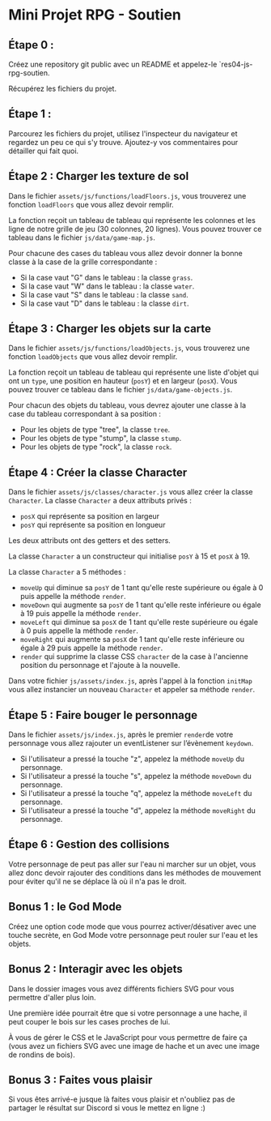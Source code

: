 # Mini Projet RPG - Soutien


## Étape 0 : 

Créez une repository git public avec un README et appelez-le `res04-js-rpg-soutien.

Récupérez les fichiers du projet.


## Étape 1 :

Parcourez les fichiers du projet, utilisez l'inspecteur du navigateur et regardez un peu ce qui s'y trouve. Ajoutez-y vos commentaires pour détailler qui fait quoi.


## Étape 2 : Charger les texture de sol

Dans le fichier `assets/js/functions/loadFloors.js`, vous trouverez une fonction `loadFloors` que vous allez devoir remplir.

La fonction reçoit un tableau de tableau qui représente les colonnes et les ligne de notre grille de jeu (30 colonnes, 20 lignes). Vous pouvez trouver ce tableau dans le fichier `js/data/game-map.js`.

Pour chacune des cases du tableau vous allez devoir donner la bonne classe à la case de la grille correspondante :

- Si la case vaut "G" dans le tableau : la classe `grass`.
- Si la case vaut "W" dans le tableau : la classe `water`.
- Si la case vaut "S" dans le tableau : la classe `sand`.
- Si la case vaut "D" dans le tableau : la classe `dirt`.


## Étape 3 : Charger les objets sur la carte

Dans le fichier `assets/js/functions/loadObjects.js`, vous trouverez une fonction `loadObjects` que vous allez devoir remplir.

La fonction reçoit un tableau de tableau qui représente une liste d'objet qui ont un `type`, une position en hauteur (`posY`) et en largeur (`posX`). Vous pouvez trouver ce tableau dans le fichier `js/data/game-objects.js`.

Pour chacun des objets du tableau, vous devrez ajouter une classe à la case du tableau correspondant à sa position : 

- Pour les objets de type "tree", la classe `tree`.
- Pour les objets de type "stump", la classe `stump`.
- Pour les objets de type "rock", la classe `rock`.


## Étape 4 : Créer la classe Character

Dans le fichier `assets/js/classes/character.js` vous allez créer la classe `Character`.
La classe `Character` a deux attributs privés :

- `posX` qui représente sa position en largeur
- `posY` qui représente sa position en longueur

Les deux attributs ont des getters et des setters.

La classe `Character` a un constructeur qui initialise `posY` à 15 et `posX` à 19.

La classe `Character` a 5 méthodes :

- `moveUp` qui diminue sa `posY` de 1 tant qu'elle reste supérieure ou égale à 0 puis appelle la méthode `render`.
- `moveDown` qui augmente sa `posY` de 1 tant qu'elle reste inférieure ou égale à 19 puis appelle la méthode `render`.
- `moveLeft` qui diminue sa `posX` de 1 tant qu'elle reste supérieure ou égale à 0 puis appelle la méthode `render`.
- `moveRight` qui augmente sa `posX` de 1 tant qu'elle reste inférieure ou égale à 29 puis appelle la méthode `render`.
- `render` qui supprime la classe CSS `character` de la case à l'ancienne position du personnage et l'ajoute à la nouvelle.

Dans votre fichier `js/assets/index.js`, après l'appel à la fonction `initMap` vous allez instancier un nouveau `Character` et appeler sa méthode `render`.


## Étape 5 : Faire bouger le personnage

Dans le fichier `assets/js/index.js`, après le premier `render`de votre personnage vous allez rajouter un eventListener sur l’évènement  `keydown`.

- Si l'utilisateur a pressé la touche "z", appelez la méthode `moveUp` du personnage.
- Si l'utilisateur a pressé la touche "s", appelez la méthode `moveDown` du personnage.
- Si l'utilisateur a pressé la touche "q", appelez la méthode `moveLeft` du personnage.
- Si l'utilisateur a pressé la touche "d", appelez la méthode `moveRight` du personnage.


## Étape 6 : Gestion des collisions

Votre personnage de peut pas aller sur l'eau ni marcher sur un objet, vous allez donc devoir rajouter des conditions dans les méthodes de mouvement pour éviter qu'il ne se déplace là où il n'a pas le droit.


## Bonus 1 : le God Mode

Créez une option code mode que vous pourrez activer/désativer avec une touche secrète, en God Mode votre personnage peut rouler sur l'eau et les objets.


## Bonus 2 : Interagir avec les objets

Dans le dossier images vous avez différents fichiers SVG pour vous permettre d'aller plus loin.

Une première idée pourrait être que si votre personnage a une hache, il peut couper le bois sur les cases proches de lui.

À vous de gérer le CSS et le JavaScript pour vous permettre de faire ça (vous avez un fichiers SVG avec une image de hache et un avec une image de rondins de bois).


## Bonus 3 : Faites vous plaisir

Si vous êtes arrivé-e jusque là faites vous plaisir et n'oubliez pas de partager le résultat sur Discord si vous le mettez en ligne :)
